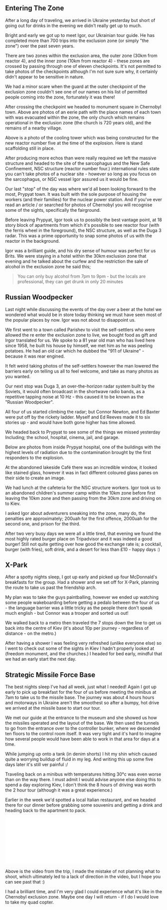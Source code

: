 <!--moml:meta
Title: 2016 Ukraine and Chernobyl
Date: 2016-06-01
Hero: nphnrtb-sign
Intro: Myself and three friends going on a trip to Chernobyl.
-->

## Entering The Zone

After a long day of traveling, we arrived in Ukraine yesterday but short of going out for drinks in the evening we didn't really get up to much.

Bright and early we got up to meet Igor, our Ukrainian tour guide. He has completed more than 700 trips into the exclusion zone (or simply "the zone") over the past seven years.

There are two zones within the exclusion area, the outer zone (30km from reactor 4), and the inner zone (10km from reactor 4) - these zones are crossed by passing through one of eleven checkpoints. It's not permitted to take photos of the checkpoints although I'm not sure sure why, it certainly didn't appear to be sensitive in nature.

<gallery>
    <gallery-photo path="towns-evacuated"></gallery-photo>
    <gallery-photo path="720-year-old-church-in-chernobyl-town"></gallery-photo>
    <gallery-photo path="derelict-village"></gallery-photo>
</gallery>

We had a minor scare when the guard at the outer checkpoint of the exclusion zone couldn't see one of our names on his list of permitted people coming into the zone, fortunately it was there!

After crossing the checkpoint we headed to monument square in Chernobyl town. Above are photos of an eerie path with the place names of each town with was evacuated within the zone, the only church which remains operational in the exclusion zone (the church is 720 years old), and the remains of a nearby village.

<gallery>
    <gallery-photo path="cooling-tower-for-reactor-5"></gallery-photo>
</gallery>

Above is a photo of the cooling tower which was being constructed for the new reactor number five at the time of the explosion. Here is stand scaffolding still in place.

After producing more echos than were really required we left the massive structure and headed to the site of the sarcophagus and the New Safe Confinement, NSC structure (reactor number four.) international rules state you can't take photos of a nuclear site - however so long as you focus on the sarcophagus, or NSC vessel Igor assured us it would be fine.

<gallery>
    <gallery-photo path="reactor-four"></gallery-photo>
    <gallery-photo path="group-selfie-at-reactor-four"></gallery-photo>
</gallery>

Our last "stop" of the day was where we'd all been looking forward to the most, Prypyat town. It was built with the sole purpose of housing the workers (and their families) for the nuclear power station. And if you've ever read an article / or searched for photos of Chernobyl you will recognise some of the sights, specifically the fairground.

<gallery>
    <gallery-photo path="prypyat-basket-ball-court"></gallery-photo>
    <gallery-photo path="prypyat-ferris-wheel"></gallery-photo>
    <gallery-photo path="prypyat-bumper-cars"></gallery-photo>
    <gallery-photo path="prypyat-tree-lined-road"></gallery-photo>
    <gallery-photo path="prypyat-gas-masks"></gallery-photo>
</gallery>

Before leaving Prypyat, Igor took us to possibly the best vantage point, at 18 story block of apartments from which it's possible to see reactor four (with the ferris wheel in the foreground), the NSC structure, as well as the Duga 3 radar. This was a prime opportunity to snap some photos of us with the reactor in the background.

<gallery>
    <gallery-photo path="reactor-four-fairground-viewed-from-prypyat"></gallery-photo>
    <gallery-photo path="joel-vardy-with-reactor-four-and-prypyat-fairground"></gallery-photo>
</gallery>

Igor was a brilliant guide, and his dry sense of humour was perfect for us Brits. We were staying in a hotel within the 30km exclusion zone that evening and he talked about the curfew and the restriction the sale of alcohol in the exclusion zone he said this;

<blockquote>
    <p>You can only buy alcohol from 7pm to 9pm - but the locals are professional, they can get drunk in only 20 minutes</p>
</blockquote>

## Russian Woodpecker

Last night while discussing the events of the day over a beer at the hotel we wondered what would be in store today thinking we must have seen most of the popular places by now. Igor was not about to disappoint us.

We first went to a town called Parishev to visit the self-settlers who were allowed the re enter the exclusion zone to live, we bought food as gift and Irgor translated for us. We spoke to a 81 year old man who has lived here since 1958, he built his house by himself, we met him as he was peeling potatoes. He had an old car which he dubbed the "911 of Ukraine" - because it was rear engined.

It felt weird taking photos of the self-settlers however the man lowered the barriers early on telling us all to feel welcome, and take as many photos as you wanted.

<gallery>
    <gallery-photo path="peeling-potatoes"></gallery-photo>
    <gallery-photo path="ed-just-couldnt-put-it-down"></gallery-photo>
    <gallery-photo path="self-settler"></gallery-photo>
</gallery>

Our next stop was Duga 3, an over-the-horizon radar system built by the Soviets, it would often broadcast in the shortwave radio bands, as a repetitive tapping noise at 10 Hz - this caused it to be known as the "Russian Woodpecker".

All four of us started climbing the radar; but Connor Newton, and Ed Baxter were put off by the rickety ladder. Myself and Ed Reeves made it to six stories up - and would have both gone higher has time allowed.

<gallery>
    <gallery-photo path="ed-climbing-the-duga-3-radar"></gallery-photo>
    <gallery-photo path="duga-3-radar"></gallery-photo>
    <gallery-photo path="selfie-6-stories-up-the-duga-3-radar"></gallery-photo>
</gallery>

We headed back to Prypyat to see some of the things we missed yesterday Including; the school, hospital, cinema, jail, and garage.

Below are photos from inside Prypyat hospital, one of the buildings with the highest levels of radiation due to the contamination brought by the first responders to the explosion.

<gallery>
    <gallery-photo path="prypyat-newspaper"></gallery-photo>
    <gallery-photo path="prypyat-infant-cots"></gallery-photo>
</gallery>

At the abandoned lakeside Café there was an incredible window, it looked like stained glass, however it was in fact different coloured glass panes on their side to create an image.

<gallery>
    <gallery-photo path="lakeside-cafe-window"></gallery-photo>
</gallery>

We had lunch at the cafeteria for the NSC structure workers. Igor took us to an abandoned children's summer camp within the 10km zone before first leaving the 10km zone and then passing from the 30km zone and driving on to Kiev.

I asked Igor about adventurers sneaking into the zone, many do, the penalties are approximately; 200uah for the first offence, 2000uah for the second one, and prison for the third.

After two very busy days we were all a little tired, that evening we found the most highly rated burger place on Tripadvisor and it was indeed a good burger! Still not quite getting over how good the exchange rate is; a cocktail, burger (with fries), soft drink, and a desert for less than £10 - happy days :)

## X-Park

After a spotty nights sleep, I got up early and picked up four McDonnald's breakfasts for the group. Had a shower and we set off for X-Park, planning the route to take us past the friendship arch.

My plan was to take the guys paintballing, however we ended up watching some people wakeboarding before getting a pedalo between the four of us - the language barrier was a little tricky as the people there don't speak much english - but Connor was a trooper and sorted us out!

<gallery>
    <gallery-photo path="pedalo-fun"></gallery-photo>
</gallery>

We walked back to a metro then traveled the 7 stops down the line to get us back into the centre of Kiev (it's about 10p per journey - regardless of distance - on the metro.)

After having a shower I was feeling very refreshed (unlike everyone else) so I went to check out some of the sights in Kiev I hadn't properly looked at (freedom monument, and the churches.) I headed for bed early, mindful that we had an early start the next day.

## Strategic Missile Force Base

The best nights sleep I've had all week, just what I needed! Again I got up early to pick up breakfast for the four of us before meeting the minibus at 7am to take us to the missile base. The journey was about 4 hours hours and motorways in Ukraine aren't the smoothest so after a bumpy, hot drive we arrived at the missile base to start our tour.

We met our guide at the entrance to the museum and she showed us how the missiles operated and the layout of the base. We then used the tunnels to go from the entrance over to the controller bunker, where we descended ten floors to the control room itself. It was very tight and it's hard to imagine how several people would have been able to work in that area for days at a time.

<gallery>
    <gallery-photo path="group-selfie"></gallery-photo>
    <gallery-photo path="ed-looks-way-too-comfortable-handling-an-aa-gun"></gallery-photo>
</gallery>

While jumping up onto a tank (in denim shorts) I hit my shin which caused quite a worrying buildup of fluid in my leg. And writing this up some five days later it's still ver painful :/

Traveling back on a minibus with temperatures hitting 30°c was even worse than on the way there. I must admit I would advise anyone else doing this to spend a day exploring Kiev, I don't think the 8 hours of driving was worth the 2 hour tour (although it was a great experience.)

Earlier in the week we'd spotted a local Italian restaurant, and we headed there for our dinner before grabbing some souvenirs and getting a drink and heading back to the apartment to pack.

<div class="video aspect-16-9">
    <iframe src="//player.vimeo.com/video/171652551" frameborder="0" webkitallowfullscreen mozallowfullscreen allowfullscreen></iframe>
</div>

Above is the video from the trip, I made the mistake of not planning what to shoot, which ultimately led to a lack of direction in the video, but I hope you can see past that :)

I had a brilliant time, and I'm very glad I could experience what it's like in the Chernobyl exclusion zone. Maybe one day I will return - if I do I would love to take my quad copter.
